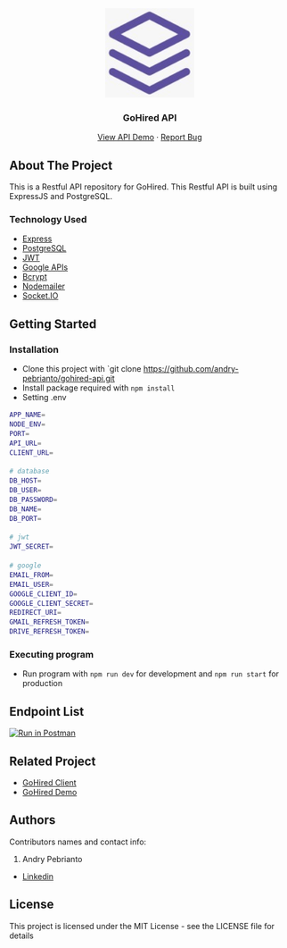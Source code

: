 <div align="center">
  <img src="./readme/logo.jpg" width="160px" height="160px" />
</div>
<h3 align="center">GoHired API</h3>
<p align="center">
  <a href="https://gohired.herokuapp.com/">View API Demo</a>
  ·
  <a href="https://github.com/andry-pebrianto/gohired-api/issues">Report Bug</a>
</p>

<!-- ABOUT THE PROJECT -->
## About The Project

This is a Restful API repository for GoHired. This Restful API is built using ExpressJS and PostgreSQL.

### Technology Used

- [Express](https://expressjs.com/)
- [PostgreSQL](https://www.postgresql.org/)
- [JWT](https://jwt.io/)
- [Google APIs](https://github.com/googleapis/google-api-nodejs-client)
- [Bcrypt](https://www.npmjs.com/package/bcrypt)
- [Nodemailer](https://nodemailer.com/about/)
- [Socket.IO](https://socket.io/)

## Getting Started

### Installation

- Clone this project with `git clone https://github.com/andry-pebrianto/gohired-api.git
- Install package required with `npm install`
- Setting .env

```bash
APP_NAME=
NODE_ENV=
PORT=
API_URL=
CLIENT_URL=

# database
DB_HOST=
DB_USER=
DB_PASSWORD=
DB_NAME=
DB_PORT=

# jwt
JWT_SECRET=

# google
EMAIL_FROM=
EMAIL_USER=
GOOGLE_CLIENT_ID=
GOOGLE_CLIENT_SECRET=
REDIRECT_URI=
GMAIL_REFRESH_TOKEN=
DRIVE_REFRESH_TOKEN=
```

### Executing program

- Run program with `npm run dev` for development and `npm run start` for production

## Endpoint List

[![Run in Postman](https://run.pstmn.io/button.svg)](https://app.getpostman.com/run-collection/13299472-b7f5ae14-da39-4a9b-a44d-6a4d0f0ed2e7?action=collection%2Ffork&collection-url=entityId%3D13299472-b7f5ae14-da39-4a9b-a44d-6a4d0f0ed2e7%26entityType%3Dcollection%26workspaceId%3D90623ef2-b367-438d-aa59-968719a7fe56)

<!-- RELATED PROJECT -->
## Related Project

- [GoHired Client](https://github.com/andry-pebrianto/gohired-client)
- [GoHired Demo](https://gohired.vercel.app)

## Authors

Contributors names and contact info:

1. Andry Pebrianto

- [Linkedin](https://www.linkedin.com/in/andry-pebrianto)

## License

This project is licensed under the MIT License - see the LICENSE file for details
